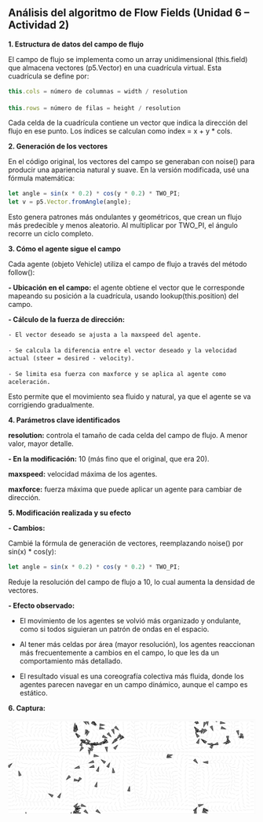 ## Análisis del algoritmo de Flow Fields (Unidad 6 – Actividad 2)

**1. Estructura de datos del campo de flujo**
   
El campo de flujo se implementa como un array unidimensional (this.field) que almacena vectores (p5.Vector) en una cuadrícula virtual. Esta cuadrícula se define por:

```js
this.cols = número de columnas = width / resolution

this.rows = número de filas = height / resolution
```

Cada celda de la cuadrícula contiene un vector que indica la dirección del flujo en ese punto. Los índices se calculan como index = x + y * cols.

**2. Generación de los vectores**
   
En el código original, los vectores del campo se generaban con noise() para producir una apariencia natural y suave. En la versión modificada, usé una fórmula matemática:

```js
let angle = sin(x * 0.2) * cos(y * 0.2) * TWO_PI;
let v = p5.Vector.fromAngle(angle);
```

Esto genera patrones más ondulantes y geométricos, que crean un flujo más predecible y menos aleatorio. Al multiplicar por TWO_PI, el ángulo recorre un ciclo completo.

**3. Cómo el agente sigue el campo**

Cada agente (objeto Vehicle) utiliza el campo de flujo a través del método follow():

**- Ubicación en el campo:** el agente obtiene el vector que le corresponde mapeando su posición a la cuadrícula, usando lookup(this.position) del campo.

**- Cálculo de la fuerza de dirección:** 

    - El vector deseado se ajusta a la maxspeed del agente. 

    - Se calcula la diferencia entre el vector deseado y la velocidad actual (steer = desired - velocity).

    - Se limita esa fuerza con maxforce y se aplica al agente como aceleración.

Esto permite que el movimiento sea fluido y natural, ya que el agente se va corrigiendo gradualmente.

**4. Parámetros clave identificados**

**resolution:** controla el tamaño de cada celda del campo de flujo. A menor valor, mayor detalle.

  **- En la modificación:** 10 (más fino que el original, que era 20).

**maxspeed:** velocidad máxima de los agentes.

**maxforce:** fuerza máxima que puede aplicar un agente para cambiar de dirección.

**5. Modificación realizada y su efecto**

**- Cambios:**

Cambié la fórmula de generación de vectores, reemplazando noise() por sin(x) * cos(y):

```js
let angle = sin(x * 0.2) * cos(y * 0.2) * TWO_PI;
```

Reduje la resolución del campo de flujo a 10, lo cual aumenta la densidad de vectores.

**- Efecto observado:**

- El movimiento de los agentes se volvió más organizado y ondulante, como si todos siguieran un patrón de ondas en el espacio.

- Al tener más celdas por área (mayor resolución), los agentes reaccionan más frecuentemente a cambios en el campo, lo que les da un comportamiento más detallado.

- El resultado visual es una coreografía colectiva más fluida, donde los agentes parecen navegar en un campo dinámico, aunque el campo es estático.

**6. Captura:**

![Resultado codigo](../../../../assets/Act2U6.png)

